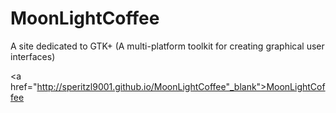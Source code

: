 # MoonLightCoffee

A site dedicated to GTK+ (A multi-platform toolkit for creating graphical user interfaces)  

<a href="http://speritzl9001.github.io/MoonLightCoffee"_blank">MoonLightCoffee</a>  

